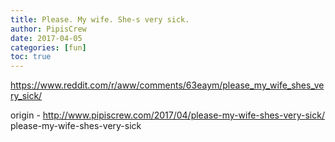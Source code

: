 ```yaml
---
title: Please. My wife. She-s very sick.
author: PipisCrew
date: 2017-04-05
categories: [fun]
toc: true
---
```


https://www.reddit.com/r/aww/comments/63eaym/please_my_wife_shes_very_sick/

origin - http://www.pipiscrew.com/2017/04/please-my-wife-shes-very-sick/ please-my-wife-shes-very-sick